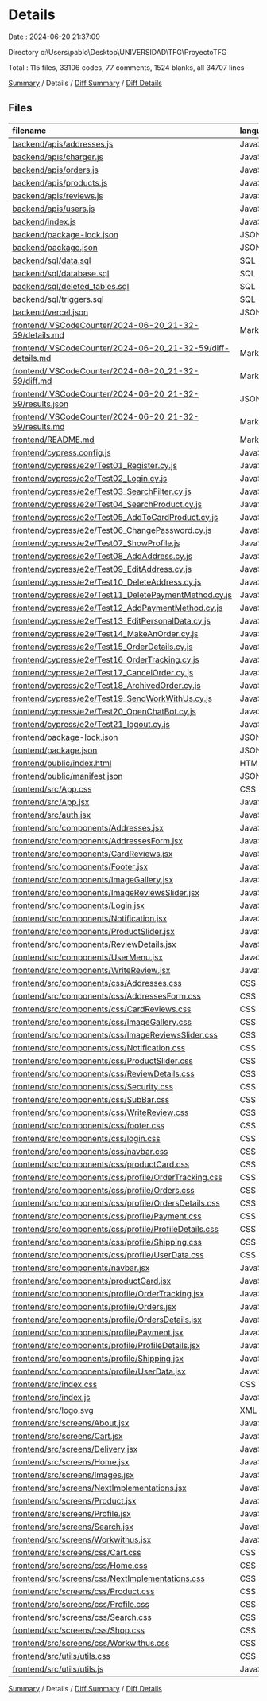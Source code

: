 # Details

Date : 2024-06-20 21:37:09

Directory c:\\Users\\pablo\\Desktop\\UNIVERSIDAD\\TFG\\ProyectoTFG

Total : 115 files,  33106 codes, 77 comments, 1524 blanks, all 34707 lines

[Summary](results.md) / Details / [Diff Summary](diff.md) / [Diff Details](diff-details.md)

## Files
| filename | language | code | comment | blank | total |
| :--- | :--- | ---: | ---: | ---: | ---: |
| [backend/apis/addresses.js](/backend/apis/addresses.js) | JavaScript | 90 | 6 | 12 | 108 |
| [backend/apis/charger.js](/backend/apis/charger.js) | JavaScript | 89 | 4 | 11 | 104 |
| [backend/apis/orders.js](/backend/apis/orders.js) | JavaScript | 129 | 2 | 19 | 150 |
| [backend/apis/products.js](/backend/apis/products.js) | JavaScript | 132 | 0 | 5 | 137 |
| [backend/apis/reviews.js](/backend/apis/reviews.js) | JavaScript | 95 | 1 | 17 | 113 |
| [backend/apis/users.js](/backend/apis/users.js) | JavaScript | 104 | 0 | 14 | 118 |
| [backend/index.js](/backend/index.js) | JavaScript | 55 | 0 | 13 | 68 |
| [backend/package-lock.json](/backend/package-lock.json) | JSON | 2,723 | 0 | 1 | 2,724 |
| [backend/package.json](/backend/package.json) | JSON | 36 | 0 | 1 | 37 |
| [backend/sql/data.sql](/backend/sql/data.sql) | SQL | 376 | 0 | 7 | 383 |
| [backend/sql/database.sql](/backend/sql/database.sql) | SQL | 230 | 0 | 13 | 243 |
| [backend/sql/deleted_tables.sql](/backend/sql/deleted_tables.sql) | SQL | 13 | 0 | 0 | 13 |
| [backend/sql/triggers.sql](/backend/sql/triggers.sql) | SQL | 90 | 0 | 12 | 102 |
| [backend/vercel.json](/backend/vercel.json) | JSON | 15 | 0 | 0 | 15 |
| [frontend/.VSCodeCounter/2024-06-20_21-32-59/details.md](/frontend/.VSCodeCounter/2024-06-20_21-32-59/details.md) | Markdown | 105 | 0 | 6 | 111 |
| [frontend/.VSCodeCounter/2024-06-20_21-32-59/diff-details.md](/frontend/.VSCodeCounter/2024-06-20_21-32-59/diff-details.md) | Markdown | 9 | 0 | 6 | 15 |
| [frontend/.VSCodeCounter/2024-06-20_21-32-59/diff.md](/frontend/.VSCodeCounter/2024-06-20_21-32-59/diff.md) | Markdown | 12 | 0 | 7 | 19 |
| [frontend/.VSCodeCounter/2024-06-20_21-32-59/results.json](/frontend/.VSCodeCounter/2024-06-20_21-32-59/results.json) | JSON | 1 | 0 | 0 | 1 |
| [frontend/.VSCodeCounter/2024-06-20_21-32-59/results.md](/frontend/.VSCodeCounter/2024-06-20_21-32-59/results.md) | Markdown | 35 | 0 | 7 | 42 |
| [frontend/README.md](/frontend/README.md) | Markdown | 38 | 0 | 33 | 71 |
| [frontend/cypress.config.js](/frontend/cypress.config.js) | JavaScript | 6 | 0 | 2 | 8 |
| [frontend/cypress/e2e/Test01_Register.cy.js](/frontend/cypress/e2e/Test01_Register.cy.js) | JavaScript | 18 | 0 | 6 | 24 |
| [frontend/cypress/e2e/Test02_Login.cy.js](/frontend/cypress/e2e/Test02_Login.cy.js) | JavaScript | 13 | 0 | 6 | 19 |
| [frontend/cypress/e2e/Test03_SearchFilter.cy.js](/frontend/cypress/e2e/Test03_SearchFilter.cy.js) | JavaScript | 15 | 0 | 12 | 27 |
| [frontend/cypress/e2e/Test04_SearchProduct.cy.js](/frontend/cypress/e2e/Test04_SearchProduct.cy.js) | JavaScript | 12 | 0 | 7 | 19 |
| [frontend/cypress/e2e/Test05_AddToCardProduct.cy.js](/frontend/cypress/e2e/Test05_AddToCardProduct.cy.js) | JavaScript | 18 | 0 | 12 | 30 |
| [frontend/cypress/e2e/Test06_ChangePassword.cy.js](/frontend/cypress/e2e/Test06_ChangePassword.cy.js) | JavaScript | 22 | 0 | 15 | 37 |
| [frontend/cypress/e2e/Test07_ShowProfile.js](/frontend/cypress/e2e/Test07_ShowProfile.js) | JavaScript | 16 | 0 | 9 | 25 |
| [frontend/cypress/e2e/Test08_AddAddress.cy.js](/frontend/cypress/e2e/Test08_AddAddress.cy.js) | JavaScript | 29 | 0 | 13 | 42 |
| [frontend/cypress/e2e/Test09_EditAddress.cy.js](/frontend/cypress/e2e/Test09_EditAddress.cy.js) | JavaScript | 36 | 0 | 18 | 54 |
| [frontend/cypress/e2e/Test10_DeleteAddress.cy.js](/frontend/cypress/e2e/Test10_DeleteAddress.cy.js) | JavaScript | 19 | 0 | 14 | 33 |
| [frontend/cypress/e2e/Test11_DeletePaymentMethod.cy.js](/frontend/cypress/e2e/Test11_DeletePaymentMethod.cy.js) | JavaScript | 28 | 0 | 16 | 44 |
| [frontend/cypress/e2e/Test12_AddPaymentMethod.cy.js](/frontend/cypress/e2e/Test12_AddPaymentMethod.cy.js) | JavaScript | 23 | 0 | 13 | 36 |
| [frontend/cypress/e2e/Test13_EditPersonalData.cy.js](/frontend/cypress/e2e/Test13_EditPersonalData.cy.js) | JavaScript | 21 | 0 | 12 | 33 |
| [frontend/cypress/e2e/Test14_MakeAnOrder.cy.js](/frontend/cypress/e2e/Test14_MakeAnOrder.cy.js) | JavaScript | 46 | 0 | 27 | 73 |
| [frontend/cypress/e2e/Test15_OrderDetails.cy.js](/frontend/cypress/e2e/Test15_OrderDetails.cy.js) | JavaScript | 47 | 0 | 27 | 74 |
| [frontend/cypress/e2e/Test16_OrderTracking.cy.js](/frontend/cypress/e2e/Test16_OrderTracking.cy.js) | JavaScript | 18 | 0 | 12 | 30 |
| [frontend/cypress/e2e/Test17_CancelOrder.cy.js](/frontend/cypress/e2e/Test17_CancelOrder.cy.js) | JavaScript | 47 | 0 | 27 | 74 |
| [frontend/cypress/e2e/Test18_ArchivedOrder.cy.js](/frontend/cypress/e2e/Test18_ArchivedOrder.cy.js) | JavaScript | 47 | 0 | 27 | 74 |
| [frontend/cypress/e2e/Test19_SendWorkWithUs.cy.js](/frontend/cypress/e2e/Test19_SendWorkWithUs.cy.js) | JavaScript | 22 | 0 | 16 | 38 |
| [frontend/cypress/e2e/Test20_OpenChatBot.cy.js](/frontend/cypress/e2e/Test20_OpenChatBot.cy.js) | JavaScript | 14 | 0 | 7 | 21 |
| [frontend/cypress/e2e/Test21_logout.cy.js](/frontend/cypress/e2e/Test21_logout.cy.js) | JavaScript | 14 | 0 | 6 | 20 |
| [frontend/package-lock.json](/frontend/package-lock.json) | JSON | 20,716 | 0 | 1 | 20,717 |
| [frontend/package.json](/frontend/package.json) | JSON | 55 | 0 | 1 | 56 |
| [frontend/public/index.html](/frontend/public/index.html) | HTML | 20 | 23 | 1 | 44 |
| [frontend/public/manifest.json](/frontend/public/manifest.json) | JSON | 25 | 0 | 1 | 26 |
| [frontend/src/App.css](/frontend/src/App.css) | CSS | 39 | 0 | 7 | 46 |
| [frontend/src/App.jsx](/frontend/src/App.jsx) | JavaScript | 113 | 0 | 10 | 123 |
| [frontend/src/auth.jsx](/frontend/src/auth.jsx) | JavaScript | 14 | 0 | 3 | 17 |
| [frontend/src/components/Addresses.jsx](/frontend/src/components/Addresses.jsx) | JavaScript | 208 | 0 | 20 | 228 |
| [frontend/src/components/AddressesForm.jsx](/frontend/src/components/AddressesForm.jsx) | JavaScript | 75 | 0 | 3 | 78 |
| [frontend/src/components/CardReviews.jsx](/frontend/src/components/CardReviews.jsx) | JavaScript | 48 | 0 | 6 | 54 |
| [frontend/src/components/Footer.jsx](/frontend/src/components/Footer.jsx) | JavaScript | 10 | 0 | 5 | 15 |
| [frontend/src/components/ImageGallery.jsx](/frontend/src/components/ImageGallery.jsx) | JavaScript | 27 | 0 | 6 | 33 |
| [frontend/src/components/ImageReviewsSlider.jsx](/frontend/src/components/ImageReviewsSlider.jsx) | JavaScript | 72 | 0 | 8 | 80 |
| [frontend/src/components/Login.jsx](/frontend/src/components/Login.jsx) | JavaScript | 186 | 0 | 12 | 198 |
| [frontend/src/components/Notification.jsx](/frontend/src/components/Notification.jsx) | JavaScript | 12 | 0 | 4 | 16 |
| [frontend/src/components/ProductSlider.jsx](/frontend/src/components/ProductSlider.jsx) | JavaScript | 37 | 0 | 8 | 45 |
| [frontend/src/components/ReviewDetails.jsx](/frontend/src/components/ReviewDetails.jsx) | JavaScript | 67 | 0 | 15 | 82 |
| [frontend/src/components/UserMenu.jsx](/frontend/src/components/UserMenu.jsx) | JavaScript | 34 | 0 | 6 | 40 |
| [frontend/src/components/WriteReview.jsx](/frontend/src/components/WriteReview.jsx) | JavaScript | 109 | 3 | 15 | 127 |
| [frontend/src/components/css/Addresses.css](/frontend/src/components/css/Addresses.css) | CSS | 102 | 0 | 19 | 121 |
| [frontend/src/components/css/AddressesForm.css](/frontend/src/components/css/AddressesForm.css) | CSS | 181 | 0 | 28 | 209 |
| [frontend/src/components/css/CardReviews.css](/frontend/src/components/css/CardReviews.css) | CSS | 80 | 5 | 16 | 101 |
| [frontend/src/components/css/ImageGallery.css](/frontend/src/components/css/ImageGallery.css) | CSS | 50 | 0 | 8 | 58 |
| [frontend/src/components/css/ImageReviewsSlider.css](/frontend/src/components/css/ImageReviewsSlider.css) | CSS | 75 | 0 | 10 | 85 |
| [frontend/src/components/css/Notification.css](/frontend/src/components/css/Notification.css) | CSS | 38 | 0 | 6 | 44 |
| [frontend/src/components/css/ProductSlider.css](/frontend/src/components/css/ProductSlider.css) | CSS | 49 | 0 | 9 | 58 |
| [frontend/src/components/css/ReviewDetails.css](/frontend/src/components/css/ReviewDetails.css) | CSS | 159 | 0 | 26 | 185 |
| [frontend/src/components/css/Security.css](/frontend/src/components/css/Security.css) | CSS | 61 | 2 | 14 | 77 |
| [frontend/src/components/css/SubBar.css](/frontend/src/components/css/SubBar.css) | CSS | 24 | 0 | 2 | 26 |
| [frontend/src/components/css/WriteReview.css](/frontend/src/components/css/WriteReview.css) | CSS | 62 | 1 | 9 | 72 |
| [frontend/src/components/css/footer.css](/frontend/src/components/css/footer.css) | CSS | 11 | 1 | 7 | 19 |
| [frontend/src/components/css/login.css](/frontend/src/components/css/login.css) | CSS | 215 | 1 | 42 | 258 |
| [frontend/src/components/css/navbar.css](/frontend/src/components/css/navbar.css) | CSS | 267 | 0 | 38 | 305 |
| [frontend/src/components/css/productCard.css](/frontend/src/components/css/productCard.css) | CSS | 151 | 6 | 32 | 189 |
| [frontend/src/components/css/profile/OrderTracking.css](/frontend/src/components/css/profile/OrderTracking.css) | CSS | 184 | 0 | 44 | 228 |
| [frontend/src/components/css/profile/Orders.css](/frontend/src/components/css/profile/Orders.css) | CSS | 206 | 0 | 38 | 244 |
| [frontend/src/components/css/profile/OrdersDetails.css](/frontend/src/components/css/profile/OrdersDetails.css) | CSS | 93 | 1 | 12 | 106 |
| [frontend/src/components/css/profile/Payment.css](/frontend/src/components/css/profile/Payment.css) | CSS | 240 | 0 | 40 | 280 |
| [frontend/src/components/css/profile/ProfileDetails.css](/frontend/src/components/css/profile/ProfileDetails.css) | CSS | 65 | 0 | 13 | 78 |
| [frontend/src/components/css/profile/Shipping.css](/frontend/src/components/css/profile/Shipping.css) | CSS | 95 | 0 | 21 | 116 |
| [frontend/src/components/css/profile/UserData.css](/frontend/src/components/css/profile/UserData.css) | CSS | 166 | 0 | 30 | 196 |
| [frontend/src/components/navbar.jsx](/frontend/src/components/navbar.jsx) | JavaScript | 138 | 1 | 13 | 152 |
| [frontend/src/components/productCard.jsx](/frontend/src/components/productCard.jsx) | JavaScript | 57 | 2 | 10 | 69 |
| [frontend/src/components/profile/OrderTracking.jsx](/frontend/src/components/profile/OrderTracking.jsx) | JavaScript | 242 | 0 | 20 | 262 |
| [frontend/src/components/profile/Orders.jsx](/frontend/src/components/profile/Orders.jsx) | JavaScript | 252 | 0 | 23 | 275 |
| [frontend/src/components/profile/OrdersDetails.jsx](/frontend/src/components/profile/OrdersDetails.jsx) | JavaScript | 125 | 0 | 7 | 132 |
| [frontend/src/components/profile/Payment.jsx](/frontend/src/components/profile/Payment.jsx) | JavaScript | 280 | 1 | 23 | 304 |
| [frontend/src/components/profile/ProfileDetails.jsx](/frontend/src/components/profile/ProfileDetails.jsx) | JavaScript | 35 | 0 | 5 | 40 |
| [frontend/src/components/profile/Shipping.jsx](/frontend/src/components/profile/Shipping.jsx) | JavaScript | 74 | 0 | 6 | 80 |
| [frontend/src/components/profile/UserData.jsx](/frontend/src/components/profile/UserData.jsx) | JavaScript | 166 | 1 | 12 | 179 |
| [frontend/src/index.css](/frontend/src/index.css) | CSS | 12 | 0 | 2 | 14 |
| [frontend/src/index.js](/frontend/src/index.js) | JavaScript | 10 | 0 | 3 | 13 |
| [frontend/src/logo.svg](/frontend/src/logo.svg) | XML | 1 | 0 | 0 | 1 |
| [frontend/src/screens/About.jsx](/frontend/src/screens/About.jsx) | JavaScript | 5 | 0 | 2 | 7 |
| [frontend/src/screens/Cart.jsx](/frontend/src/screens/Cart.jsx) | JavaScript | 169 | 0 | 12 | 181 |
| [frontend/src/screens/Delivery.jsx](/frontend/src/screens/Delivery.jsx) | JavaScript | 6 | 0 | 3 | 9 |
| [frontend/src/screens/Home.jsx](/frontend/src/screens/Home.jsx) | JavaScript | 74 | 0 | 9 | 83 |
| [frontend/src/screens/Images.jsx](/frontend/src/screens/Images.jsx) | JavaScript | 109 | 0 | 20 | 129 |
| [frontend/src/screens/NextImplementations.jsx](/frontend/src/screens/NextImplementations.jsx) | JavaScript | 11 | 0 | 3 | 14 |
| [frontend/src/screens/Product.jsx](/frontend/src/screens/Product.jsx) | JavaScript | 313 | 0 | 21 | 334 |
| [frontend/src/screens/Profile.jsx](/frontend/src/screens/Profile.jsx) | JavaScript | 177 | 1 | 14 | 192 |
| [frontend/src/screens/Search.jsx](/frontend/src/screens/Search.jsx) | JavaScript | 198 | 1 | 17 | 216 |
| [frontend/src/screens/Workwithus.jsx](/frontend/src/screens/Workwithus.jsx) | JavaScript | 97 | 0 | 8 | 105 |
| [frontend/src/screens/css/Cart.css](/frontend/src/screens/css/Cart.css) | CSS | 188 | 0 | 31 | 219 |
| [frontend/src/screens/css/Home.css](/frontend/src/screens/css/Home.css) | CSS | 53 | 0 | 3 | 56 |
| [frontend/src/screens/css/NextImplementations.css](/frontend/src/screens/css/NextImplementations.css) | CSS | 22 | 0 | 3 | 25 |
| [frontend/src/screens/css/Product.css](/frontend/src/screens/css/Product.css) | CSS | 249 | 0 | 52 | 301 |
| [frontend/src/screens/css/Profile.css](/frontend/src/screens/css/Profile.css) | CSS | 214 | 1 | 35 | 250 |
| [frontend/src/screens/css/Search.css](/frontend/src/screens/css/Search.css) | CSS | 231 | 2 | 36 | 269 |
| [frontend/src/screens/css/Shop.css](/frontend/src/screens/css/Shop.css) | CSS | 60 | 0 | 14 | 74 |
| [frontend/src/screens/css/Workwithus.css](/frontend/src/screens/css/Workwithus.css) | CSS | 61 | 2 | 9 | 72 |
| [frontend/src/utils/utils.css](/frontend/src/utils/utils.css) | CSS | 25 | 1 | 5 | 31 |
| [frontend/src/utils/utils.js](/frontend/src/utils/utils.js) | JavaScript | 103 | 8 | 19 | 130 |

[Summary](results.md) / Details / [Diff Summary](diff.md) / [Diff Details](diff-details.md)